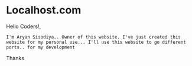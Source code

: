 # Localhost.com
Hello Coders!,
    

    I'm Aryan Sisodiya.. Owner of this website. I've just created this website for my personal use... I'll use this website to go different ports.. for my development


Thanks